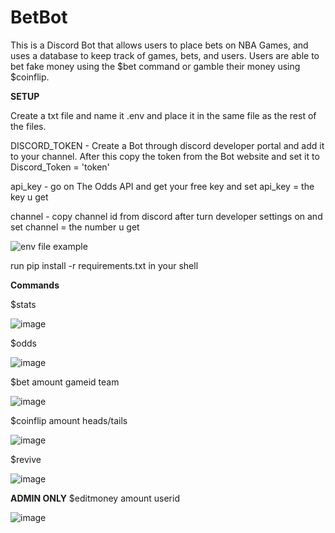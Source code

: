 # BetBot

This is a Discord Bot that allows users to place bets on NBA Games, and uses a database to keep track of games, bets, and users. Users are able to bet fake money using the $bet command or gamble their money using $coinflip. 

**SETUP**

Create a txt file and name it .env and place it in the same file as the rest of the files.

DISCORD_TOKEN - Create a Bot through discord developer portal and add it to your channel. After this copy the token from the Bot website and set it to Discord_Token = 'token' 

api_key - go on The Odds API and get your free key and set api_key = the key u get

channel - copy channel id from discord after turn developer settings on and set channel = the number u get

![env file example](https://user-images.githubusercontent.com/10456113/126706072-67f05567-5850-48a2-b02f-b453019b0f25.png)

run pip install -r requirements.txt in your shell 

**Commands**

$stats

![image](https://user-images.githubusercontent.com/10456113/124977064-08f6a080-dffe-11eb-9670-032132a080cb.png)

$odds

![image](https://user-images.githubusercontent.com/10456113/124977076-0dbb5480-dffe-11eb-8769-17745f4685f6.png)

$bet amount gameid team

![image](https://user-images.githubusercontent.com/10456113/124977083-11e77200-dffe-11eb-91f9-13de30521dc3.png)

$coinflip amount heads/tails

![image](https://user-images.githubusercontent.com/10456113/124977129-20ce2480-dffe-11eb-959e-89084cfcf70c.png)

$revive

![image](https://user-images.githubusercontent.com/10456113/124977104-16ac2600-dffe-11eb-81f7-3f711bec1ecf.png)

**ADMIN ONLY**
$editmoney amount userid

![image](https://user-images.githubusercontent.com/10456113/124977755-dac59080-dffe-11eb-820a-f2a017ea1369.png)

